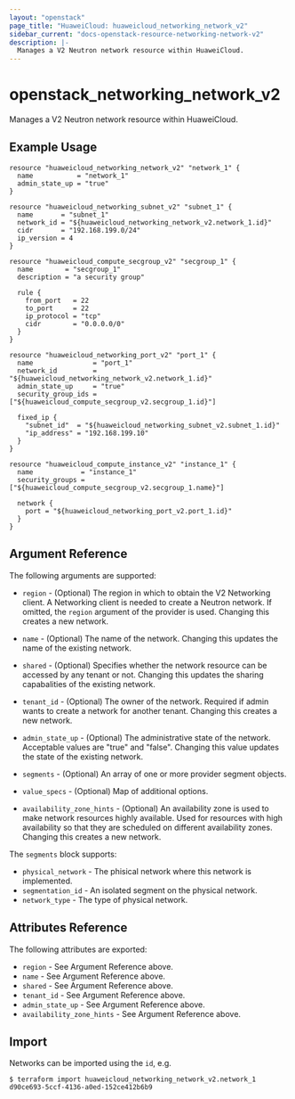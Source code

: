 ```yaml
---
layout: "openstack"
page_title: "HuaweiCloud: huaweicloud_networking_network_v2"
sidebar_current: "docs-openstack-resource-networking-network-v2"
description: |-
  Manages a V2 Neutron network resource within HuaweiCloud.
---
```


# openstack\_networking\_network_v2

Manages a V2 Neutron network resource within HuaweiCloud.

## Example Usage

```hcl
resource "huaweicloud_networking_network_v2" "network_1" {
  name           = "network_1"
  admin_state_up = "true"
}

resource "huaweicloud_networking_subnet_v2" "subnet_1" {
  name       = "subnet_1"
  network_id = "${huaweicloud_networking_network_v2.network_1.id}"
  cidr       = "192.168.199.0/24"
  ip_version = 4
}

resource "huaweicloud_compute_secgroup_v2" "secgroup_1" {
  name        = "secgroup_1"
  description = "a security group"

  rule {
    from_port   = 22
    to_port     = 22
    ip_protocol = "tcp"
    cidr        = "0.0.0.0/0"
  }
}

resource "huaweicloud_networking_port_v2" "port_1" {
  name               = "port_1"
  network_id         = "${huaweicloud_networking_network_v2.network_1.id}"
  admin_state_up     = "true"
  security_group_ids = ["${huaweicloud_compute_secgroup_v2.secgroup_1.id}"]

  fixed_ip {
    "subnet_id"  = "${huaweicloud_networking_subnet_v2.subnet_1.id}"
    "ip_address" = "192.168.199.10"
  }
}

resource "huaweicloud_compute_instance_v2" "instance_1" {
  name            = "instance_1"
  security_groups = ["${huaweicloud_compute_secgroup_v2.secgroup_1.name}"]

  network {
    port = "${huaweicloud_networking_port_v2.port_1.id}"
  }
}
```

## Argument Reference

The following arguments are supported:

* `region` - (Optional) The region in which to obtain the V2 Networking client.
    A Networking client is needed to create a Neutron network. If omitted, the
    `region` argument of the provider is used. Changing this creates a new
    network.

* `name` - (Optional) The name of the network. Changing this updates the name of
    the existing network.

* `shared` - (Optional)  Specifies whether the network resource can be accessed
    by any tenant or not. Changing this updates the sharing capabalities of the
    existing network.

* `tenant_id` - (Optional) The owner of the network. Required if admin wants to
    create a network for another tenant. Changing this creates a new network.

* `admin_state_up` - (Optional) The administrative state of the network.
    Acceptable values are "true" and "false". Changing this value updates the
    state of the existing network.

* `segments` - (Optional) An array of one or more provider segment objects.

* `value_specs` - (Optional) Map of additional options.

* `availability_zone_hints` -  (Optional) An availability zone is used to make
    network resources highly available. Used for resources with high availability
    so that they are scheduled on different availability zones. Changing this 
    creates a new network.

The `segments` block supports:

* `physical_network` - The phisical network where this network is implemented.
* `segmentation_id` - An isolated segment on the physical network.
* `network_type` - The type of physical network.

## Attributes Reference

The following attributes are exported:

* `region` - See Argument Reference above.
* `name` - See Argument Reference above.
* `shared` - See Argument Reference above.
* `tenant_id` - See Argument Reference above.
* `admin_state_up` - See Argument Reference above.
* `availability_zone_hints` - See Argument Reference above.

## Import

Networks can be imported using the `id`, e.g.

```
$ terraform import huaweicloud_networking_network_v2.network_1 d90ce693-5ccf-4136-a0ed-152ce412b6b9
```
